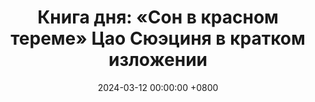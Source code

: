 ---
title: "Книга дня: «Сон в красном тереме» Цао Сюэциня в кратком изложении"
description: >-
  Погрузитесь в классику! Обзор романа Цао Сюэциня: любовь, судьба и жизнь имперского Китая.
date: 2024-03-12 00:00:00 +0800
categories: [Мышление, Конспекты-книг]
tags:
  [
    сон-в-красном-тереме,
    цао-сюэцинь,
    китайская-литература,
    классические-романы,
    имперский-китай,
    любовь-и-отношения,
    династия-цин,
    цзя-баоюй,
    лин-дайю,
    семейные-династии,
    китайская-культура,
    историческая-проза,
    человеческие-чувства,
    социальные-нормы,
    литературная-классика
  ]
image: 
alt: Обложка книги Сон в красном тереме Цао Сюэциня
fallback:
  - 
  -
---